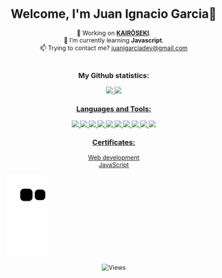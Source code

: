 <h1 align="center">Welcome, I'm Juan Ignacio Garcia👋</h1>
<!-- Informacion -->
<div align="center">
	<div>
		🎯 Working on <a href="https://www.behance.net/gallery/155968651/KAIROSEKI-"><strong>KAIRŌSEKI</strong></a>.
	</div>
	<div>
		🌱 I’m currently learning <strong>Javascript</strong>.
	</div>
	<div>
		📫 Trying to contact me? <a href="mailto:juanigarciadev@gmail.com">juanigarciadev@gmail.com</a>
	</div>
</br>
</div>
<!-- Estadisticas perfil github -->
<h3 align="center">My Github statistics:</h3>
<div align="center" display="inline">
  <a href="https://github.com/juanigarciadev">
  <img height="160em" src="https://github-readme-stats.vercel.app/api?username=juanigarciadev&show_icons=true&theme=synthwave&include_all_commits=true&count_private=true"/>
  <img height="160em" src="https://github-readme-stats.vercel.app/api/top-langs/?username=juanigarciadev&layout=compact&langs_count=7&theme=synthwave"/>
</div>
<!-- Lenguajes y herramientas -->
<h3 align="center">Languages and Tools:</h3>
  <div align="center">	
    <img width="40px" src="https://cdn.jsdelivr.net/gh/devicons/devicon/icons/html5/html5-original.svg" />
    <img width="40px" src="https://cdn.jsdelivr.net/gh/devicons/devicon/icons/css3/css3-original.svg" />
    <img width="40px" src="https://cdn.jsdelivr.net/gh/devicons/devicon/icons/javascript/javascript-original.svg" />
    <img width="40px" src="https://cdn.jsdelivr.net/gh/devicons/devicon/icons/sass/sass-original.svg" />
    <img width="40px" src="https://cdn.jsdelivr.net/gh/devicons/devicon/icons/git/git-original.svg" />
    <img width="40px" src="https://cdn.jsdelivr.net/gh/devicons/devicon/icons/github/github-original.svg" />
    <img width="40px" src="https://cdn.jsdelivr.net/gh/devicons/devicon/icons/bootstrap/bootstrap-original.svg" />
    <img width="40px" src="https://cdn.jsdelivr.net/gh/devicons/devicon/icons/nodejs/nodejs-original-wordmark.svg" />
    <img width="40px" src="https://cdn.jsdelivr.net/gh/devicons/devicon/icons/figma/figma-original.svg" />
    <img width="40px" src="https://cdn.jsdelivr.net/gh/devicons/devicon/icons/photoshop/photoshop-plain.svg" />
  </div>

<div align="center">
<h3>Certificates:</h3>
<a href="https://www.coderhouse.com/certificados/62d8408a36514a0019594d8e?lang=en" target="_blank">Web development</a></br>
<a href="https://www.coderhouse.com/certificados/632d0428c20d6900248daa20?lang=en" target="_blank">JavaScript</a>
</div>

<!-- Animacion serpiente -->
![Snake animation](https://github.com/juanigarciadev/juanigarciadev/blob/output/github-contribution-grid-snake.svg)
<!-- Visitas al perfil -->
<p align="center"> <img src="https://komarev.com/ghpvc/?username=juanigarciadev&label=Profile%20views&color=0e75b6&style=flat" alt="Views" /> </p>
